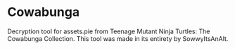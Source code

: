 # Cowabunga
Decryption tool for assets.pie from Teenage Mutant Ninja Turtles: The Cowabunga Collection. This tool was made in its entirety by SowwyItsAnAlt.
